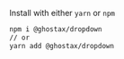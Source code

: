 Install with either `yarn` or `npm`

```sh
npm i @ghostax/dropdown
// or
yarn add @ghostax/dropdown
```
